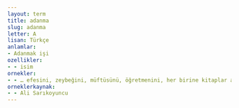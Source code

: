 ```yaml
---
layout: term
title: adanma
slug: adanma
letter: A
lisan: Türkçe
anlamlar:
- Adanmak işi
ozellikler:
- - isim
ornekler:
- - … efesini, zeybeğini, müftüsünü, öğretmenini, her birine kitaplar adanması gereken, minnetle anılan insanlarını yâd etmede kendinden sonrakilere bir katkı sağlayabilirse emeği geçenler kıvanç duyacaktır.
orneklerkaynak:
- - Ali Sarıkoyuncu
---
```

